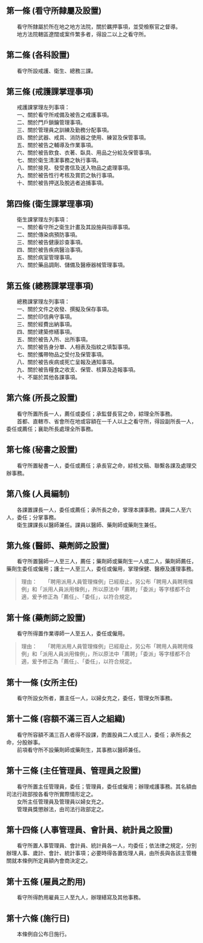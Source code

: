第一條 (看守所隸屬及設置)
-------------------------
　　看守所隸屬於所在地之地方法院，關於羈押事項，並受檢察官之督導。  
　　地方法院轄區遼闊或案件繁多者，得設二以上之看守所。  


第二條 (各科設置)
-----------------
　　看守所設戒護、衛生、總務三課。  


第三條 (戒護課掌理事項)
-----------------------
　　戒護課掌理左列事項：  
　　一、關於看守所戒備及被告之戒護事項。  
　　二、關於門戶鎖鑰管理事項。  
　　三、關於管理員之訓練及勤務分配事項。  
　　四、關於武器、戒具、消防器之使用、練習及保管事項。  
　　五、關於被告之輔導及作業事項。  
　　六、關於被告飲食、衣著、臥具、用品之分給及保管事項。  
　　七、關於衛生清潔事務之執行事項。  
　　八、關於接見、發受書信及送入物品之處理事項。  
　　九、關於被告性行考核及賞罰之執行事項。  
　　十、關於被告押送及脫逃者追捕事項。  


第四條 (衛生課掌理事項)
-----------------------
　　衛生課掌理左列事項：  
　　一、關於看守所之衛生計畫及其設施與指導事項。  
　　二、關於傳染病預防事項。  
　　三、關於被告健康診查事項。  
　　四、關於被告疾病醫治事項。  
　　五、關於病室管理事項。  
　　六、關於藥品調劑、儲備及醫療器械管理事項。  


第五條 (總務課掌理事項)
-----------------------
　　總務課掌理左列事項：  
　　一、關於文件之收發、撰擬及保存事項。  
　　二、關於印信典守事項。  
　　三、關於經費出納事項。  
　　四、關於建築修繕事項。  
　　五、關於被告入所、出所事項。  
　　六、關於被告身分單、人相表及指紋之填製事項。  
　　七、關於攜帶物品之受付及保管事項。  
　　八、關於被告疾病或死亡呈報及通知事項。  
　　九、關於被告糧食之收支、保管、核算及造報事項。  
　　十、不屬於其他各課事項。  


第六條 (所長之設置)
-------------------
　　看守所置所長一人，薦任或委任；承監督長官之命，綜理全所事務。  
　　首都、直轄市、省會所在地或容額在一千人以上之看守所，得設副所長一人，委任或薦任；襄助所長處理全所事務。  


第七條 (秘書之設置)
-------------------
　　看守所置秘書一人，委任或薦任；承長官之命，綜核文稿、聯繫各課及處理交辦事務。  


第八條 (人員編制)
-----------------
　　各課置課長一人，委任或薦任；承所長之命，掌理本課事務。課員二人至六人，委任；分掌事務。  
　　衛生課課長以醫師兼任。課員以醫師、藥劑師或藥劑生兼任。  


第九條 (醫師、藥劑師之設置)
---------------------------
　　看守所置醫師一人至三人，薦任；藥劑師或藥劑生一人或二人，藥劑師薦任，藥劑生委任或僱用；護士一人至三人，委任或僱用，掌理保健、醫療及護理事務。  
> 理由：　　「聘用派用人員管理條例」已經廢止，另公布「聘用人員聘用條例」和「派用人員派用條例」，所以原法中「薦聘」「委派」等字樣都不合適，爰予修正為「薦任」、「委任」，以符合規定。



第十條 (藥劑師之設置)
---------------------
　　看守所得置作業導師一人至五人，委任或僱用。  
> 理由：　　「聘用派用人員管理條例」已經廢止，另公布「聘用人員聘用條例」和「派用人員派用條例」，所以原法中「薦聘」「委派」等字樣都不合適，爰予修正為「薦任」、「委任」，以符合規定。



第十一條 (女所主任)
-------------------
　　看守所設女所者，置主任一人，以婦女充之，委任，管理女所事務。  


第十二條 (容額不滿三百人之組織)
-------------------------------
　　看守所容額不滿三百人者得不設課，酌置股員二人或三人，委任；承所長之命，分股辦事。  
　　前項看守所不設藥劑師或藥劑生，其事務以醫師兼任。  


第十三條 (主任管理員、管理員之設置)
-----------------------------------
　　看守所置主任管理員，委任；管理員，委任或僱用；辦理戒護事務。其名額由司法行政部按各看守所實際情形定之。  
　　女所主任管理員及管理員以婦女充之。  
　　管理員獎懲辦法，由司法行政部定之。  


第十四條 (人事管理員、會計員、統計員之設置)
-------------------------------------------
　　看守所置人事管理員、會計員、統計員各一人，均委任；依法律之規定，分別辦理人事、歲計、會計、統計事項；必要時得各置佐理人員，由所長與各該主管機關就本條例所定員額內會商決定之。  


第十五條 (雇員之酌用)
---------------------
　　看守所得酌用雇員三人至九人，辦理繕寫及其他事務。  


第十六條 (施行日)
-----------------
　　本條例自公布日施行。